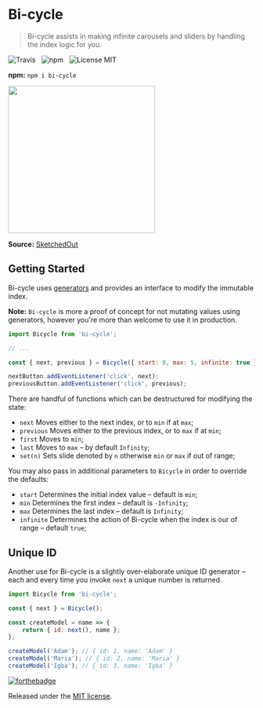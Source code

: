 # Bi-cycle

> Bi-cycle assists in making infinite carousels and sliders by handling the index logic for you.

![Travis](http://img.shields.io/travis/Wildhoney/Bi-cycle.svg?style=flat-square)
&nbsp;
![npm](http://img.shields.io/npm/v/bi-cycle.svg?style=flat-square)
&nbsp;
![License MIT](http://img.shields.io/badge/License-MIT-lightgrey.svg?style=flat-square)

**npm:** `npm i bi-cycle`

<img src="https://sketchedout.files.wordpress.com/2007/11/fishbike.jpg?w=480" width="300" />

**Source:** [SketchedOut](https://sketchedout.wordpress.com/tag/like-a-fish-needs-a-bicycle/)

## Getting Started

Bi-cycle uses [generators](https://developer.mozilla.org/en-US/docs/Web/JavaScript/Guide/Iterators_and_Generators) and provides an interface to modify the immutable index.

**Note:** `Bi-cycle` is more a proof of concept for not mutating values using generators, however you're more than welcome to use it in production.

```javascript
import Bicycle from 'bi-cycle';

// ...

const { next, previous } = Bicycle({ start: 0, max: 5, infinite: true });

nextButton.addEventListener('click', next);
previousButton.addEventListener('click', previous);
```

There are handful of functions which can be destructured for modifying the state:

 * `next` Moves either to the next index, or to `min` if at `max`;
 * `previous` Moves either to the previous index, or to `max` if at `min`;
 * `first` Moves to `min`;
 * `last` Moves to `max` &ndash; by default `Infinity`;
 * `set(n)` Sets slide denoted by `n` otherwise `min` or `max` if out of range;
 
You may also pass in additional parameters to `Bicycle` in order to override the defaults:

 * `start` Determines the initial index value &ndash; default is `min`;
 * `min` Determines the first index &ndash; default is `-Infinity`;
 * `max` Determines the last index &ndash; default is `Infinity`;
 * `infinite` Determines the action of Bi-cycle when the index is our of range &ndash; default `true`;

## Unique ID

Another use for Bi-cycle is a slightly over-elaborate unique ID generator &ndash; each and every time you invoke `next` a unique number is returned.

```javascript
import Bicycle from 'bi-cycle';

const { next } = Bicycle();

const createModel = name => {
    return { id: next(), name };
};

createModel('Adam'); // { id: 1, name: 'Adam' }
createModel('Maria'); // { id: 2, name: 'Maria' }
createModel('Igba'); // { id: 3, name: 'Igba' }
```

[![forthebadge](http://forthebadge.com/images/badges/built-with-love.svg)](http://forthebadge.com)

Released under the [MIT license](https://github.com/Wildhoney/Bi-cycle/blob/master/LICENSE.md).
